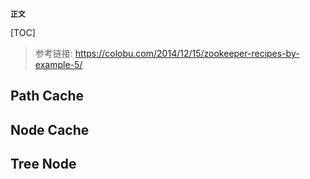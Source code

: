 **`正文`**

[TOC]

>参考链接: https://colobu.com/2014/12/15/zookeeper-recipes-by-example-5/

## Path Cache

## Node Cache

## Tree Node